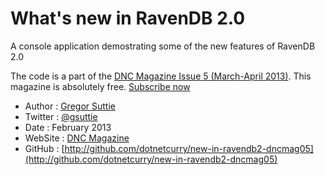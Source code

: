 What's new in RavenDB 2.0
=========================

A console application demostrating some of the new features of RavenDB 2.0

The code is a part of the [DNC Magazine Issue 5 (March-April 2013)](http://www.dotnetcurry.com/magazine/dnc-magazine/dnc-magazine-issue5.aspx). This magazine is absolutely free. [Subscribe now](http://www.dotnetcurry.com/magazine)

* Author  : [Gregor Suttie](http://www.gregorsuttie.com/)
* Twitter : [@gsuttie](http://www.twitter.com/gsuttie)
* Date    : February 2013
* WebSite : [DNC Magazine](http://www.dncmagazine.com)
* GitHub  : [http://github.com/dotnetcurry/new-in-ravendb2-dncmag05](http://github.com/dotnetcurry/new-in-ravendb2-dncmag05)
